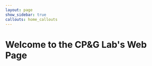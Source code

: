 ```yaml
---
layout: page
show_sidebar: true
callouts: home_callouts
---
```

# Welcome to the CP&G Lab's Web Page